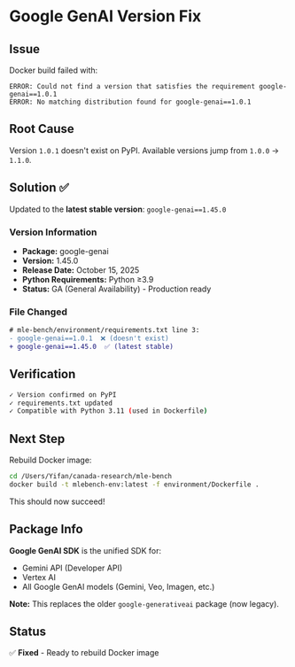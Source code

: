 # Google GenAI Version Fix

## Issue

Docker build failed with:
```
ERROR: Could not find a version that satisfies the requirement google-genai==1.0.1
ERROR: No matching distribution found for google-genai==1.0.1
```

## Root Cause

Version `1.0.1` doesn't exist on PyPI. Available versions jump from `1.0.0` → `1.1.0`.

## Solution ✅

Updated to the **latest stable version**: `google-genai==1.45.0`

### Version Information

- **Package:** google-genai
- **Version:** 1.45.0
- **Release Date:** October 15, 2025
- **Python Requirements:** Python ≥3.9
- **Status:** GA (General Availability) - Production ready

### File Changed

```diff
# mle-bench/environment/requirements.txt line 3:
- google-genai==1.0.1  ❌ (doesn't exist)
+ google-genai==1.45.0  ✅ (latest stable)
```

## Verification

```bash
✓ Version confirmed on PyPI
✓ requirements.txt updated
✓ Compatible with Python 3.11 (used in Dockerfile)
```

## Next Step

Rebuild Docker image:

```bash
cd /Users/Yifan/canada-research/mle-bench
docker build -t mlebench-env:latest -f environment/Dockerfile .
```

This should now succeed!

## Package Info

**Google GenAI SDK** is the unified SDK for:
- Gemini API (Developer API)
- Vertex AI
- All Google GenAI models (Gemini, Veo, Imagen, etc.)

**Note:** This replaces the older `google-generativeai` package (now legacy).

## Status

✅ **Fixed** - Ready to rebuild Docker image
